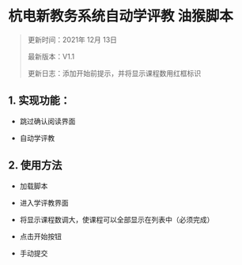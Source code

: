 # 杭电新教务系统自动学评教 油猴脚本

> 更新时间：2021年 12月 13日
>
> 最新版本：V1.1
>
> 更新日志：添加开始前提示，并将显示课程数用红框标识
> 

## 1. 实现功能：

- 跳过确认阅读界面

- 自动学评教

## 2. 使用方法

- 加载脚本

- 进入学评教界面

- 将显示课程数调大，使课程可以全部显示在列表中（必须完成）

- 点击开始按钮

- 手动提交
